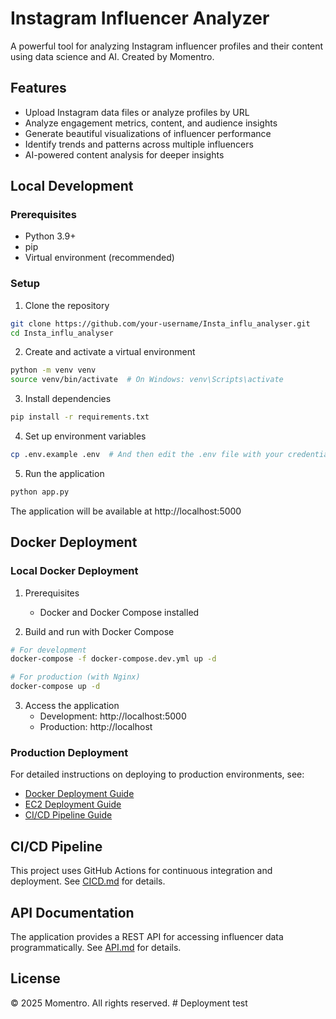 # Instagram Influencer Analyzer

A powerful tool for analyzing Instagram influencer profiles and their content using data science and AI. Created by Momentro.

## Features

- Upload Instagram data files or analyze profiles by URL
- Analyze engagement metrics, content, and audience insights
- Generate beautiful visualizations of influencer performance
- Identify trends and patterns across multiple influencers
- AI-powered content analysis for deeper insights

## Local Development

### Prerequisites

- Python 3.9+
- pip
- Virtual environment (recommended)

### Setup

1. Clone the repository
```bash
git clone https://github.com/your-username/Insta_influ_analyser.git
cd Insta_influ_analyser
```

2. Create and activate a virtual environment
```bash
python -m venv venv
source venv/bin/activate  # On Windows: venv\Scripts\activate
```

3. Install dependencies
```bash
pip install -r requirements.txt
```

4. Set up environment variables
```bash
cp .env.example .env  # And then edit the .env file with your credentials
```

5. Run the application
```bash
python app.py
```

The application will be available at http://localhost:5000

## Docker Deployment

### Local Docker Deployment

1. Prerequisites
   - Docker and Docker Compose installed

2. Build and run with Docker Compose
```bash
# For development
docker-compose -f docker-compose.dev.yml up -d

# For production (with Nginx)
docker-compose up -d
```

3. Access the application
   - Development: http://localhost:5000
   - Production: http://localhost

### Production Deployment

For detailed instructions on deploying to production environments, see:

- [Docker Deployment Guide](DOCKER-DEPLOYMENT.md)
- [EC2 Deployment Guide](EC2-DEPLOYMENT.md) 
- [CI/CD Pipeline Guide](CICD.md)

## CI/CD Pipeline

This project uses GitHub Actions for continuous integration and deployment. See [CICD.md](CICD.md) for details.

## API Documentation

The application provides a REST API for accessing influencer data programmatically. See [API.md](API.md) for details.

## License

© 2025 Momentro. All rights reserved. # Deployment test
